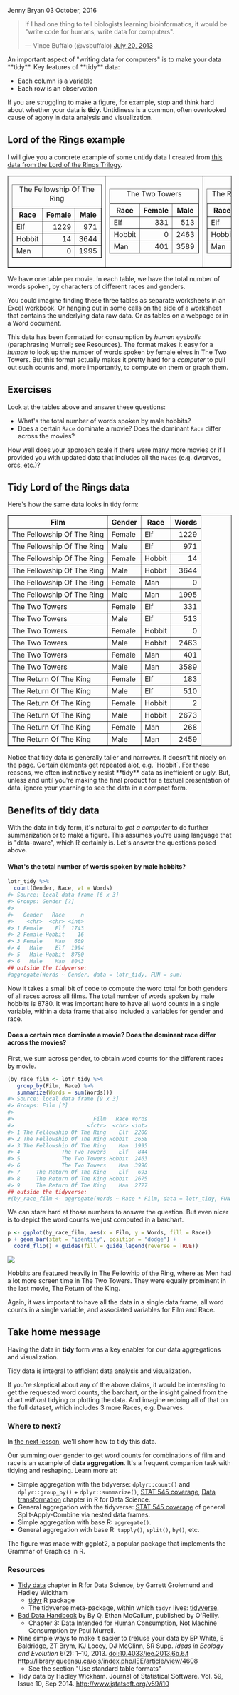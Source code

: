 Jenny Bryan
03 October, 2016

<blockquote class="twitter-tweet" lang="en">
<p>
If I had one thing to tell biologists learning bioinformatics, it would be "write code for humans, write data for computers".
</p>
— Vince Buffalo (@vsbuffalo) <a href="https://twitter.com/vsbuffalo/statuses/358699162679787521">July 20, 2013</a>
</blockquote>
An important aspect of "writing data for computers" is to make your data **tidy**. Key features of **tidy** data:

-   Each column is a variable
-   Each row is an observation

If you are struggling to make a figure, for example, stop and think hard about whether your data is **tidy**. Untidiness is a common, often overlooked cause of agony in data analysis and visualization.

Lord of the Rings example
-------------------------

I will give you a concrete example of some untidy data I created from [this data from the Lord of the Rings Trilogy](https://github.com/jennybc/lotr).

<table border="1">
<tr>
<td>
<!-- html table generated in R 3.3.1 by xtable 1.8-2 package -->
<!-- Mon Oct  3 22:43:07 2016 -->
<table border="1">
<caption align="top">
The Fellowship Of The Ring
</caption>
<tr>
<th>
Race
</th>
<th>
Female
</th>
<th>
Male
</th>
</tr>
<tr>
<td>
Elf
</td>
<td align="right">
1229
</td>
<td align="right">
971
</td>
</tr>
<tr>
<td>
Hobbit
</td>
<td align="right">
14
</td>
<td align="right">
3644
</td>
</tr>
<tr>
<td>
Man
</td>
<td align="right">
0
</td>
<td align="right">
1995
</td>
</tr>
</table>
</td>
<td>
<!-- html table generated in R 3.3.1 by xtable 1.8-2 package -->
<!-- Mon Oct  3 22:43:07 2016 -->
<table border="1">
<caption align="top">
The Two Towers
</caption>
<tr>
<th>
Race
</th>
<th>
Female
</th>
<th>
Male
</th>
</tr>
<tr>
<td>
Elf
</td>
<td align="right">
331
</td>
<td align="right">
513
</td>
</tr>
<tr>
<td>
Hobbit
</td>
<td align="right">
0
</td>
<td align="right">
2463
</td>
</tr>
<tr>
<td>
Man
</td>
<td align="right">
401
</td>
<td align="right">
3589
</td>
</tr>
</table>
</td>
<td>
<!-- html table generated in R 3.3.1 by xtable 1.8-2 package -->
<!-- Mon Oct  3 22:43:07 2016 -->
<table border="1">
<caption align="top">
The Return Of The King
</caption>
<tr>
<th>
Race
</th>
<th>
Female
</th>
<th>
Male
</th>
</tr>
<tr>
<td>
Elf
</td>
<td align="right">
183
</td>
<td align="right">
510
</td>
</tr>
<tr>
<td>
Hobbit
</td>
<td align="right">
2
</td>
<td align="right">
2673
</td>
</tr>
<tr>
<td>
Man
</td>
<td align="right">
268
</td>
<td align="right">
2459
</td>
</tr>
</table>
</td>
</tr>
</table>
We have one table per movie. In each table, we have the total number of words spoken, by characters of different races and genders.

You could imagine finding these three tables as separate worksheets in an Excel workbook. Or hanging out in some cells on the side of a worksheet that contains the underlying data raw data. Or as tables on a webpage or in a Word document.

This data has been formatted for consumption by *human eyeballs* (paraphrasing Murrell; see Resources). The format makes it easy for a *human* to look up the number of words spoken by female elves in The Two Towers. But this format actually makes it pretty hard for a *computer* to pull out such counts and, more importantly, to compute on them or graph them.

Exercises
---------

Look at the tables above and answer these questions:

-   What's the total number of words spoken by male hobbits?
-   Does a certain `Race` dominate a movie? Does the dominant `Race` differ across the movies?

How well does your approach scale if there were many more movies or if I provided you with updated data that includes all the `Races` (e.g. dwarves, orcs, etc.)?

Tidy Lord of the Rings data
---------------------------

Here's how the same data looks in tidy form:

<!-- html table generated in R 3.3.1 by xtable 1.8-2 package -->
<!-- Mon Oct  3 22:43:07 2016 -->
<table border="1">
<tr>
<th>
Film
</th>
<th>
Gender
</th>
<th>
Race
</th>
<th>
Words
</th>
</tr>
<tr>
<td>
The Fellowship Of The Ring
</td>
<td>
Female
</td>
<td>
Elf
</td>
<td align="right">
1229
</td>
</tr>
<tr>
<td>
The Fellowship Of The Ring
</td>
<td>
Male
</td>
<td>
Elf
</td>
<td align="right">
971
</td>
</tr>
<tr>
<td>
The Fellowship Of The Ring
</td>
<td>
Female
</td>
<td>
Hobbit
</td>
<td align="right">
14
</td>
</tr>
<tr>
<td>
The Fellowship Of The Ring
</td>
<td>
Male
</td>
<td>
Hobbit
</td>
<td align="right">
3644
</td>
</tr>
<tr>
<td>
The Fellowship Of The Ring
</td>
<td>
Female
</td>
<td>
Man
</td>
<td align="right">
0
</td>
</tr>
<tr>
<td>
The Fellowship Of The Ring
</td>
<td>
Male
</td>
<td>
Man
</td>
<td align="right">
1995
</td>
</tr>
<tr>
<td>
The Two Towers
</td>
<td>
Female
</td>
<td>
Elf
</td>
<td align="right">
331
</td>
</tr>
<tr>
<td>
The Two Towers
</td>
<td>
Male
</td>
<td>
Elf
</td>
<td align="right">
513
</td>
</tr>
<tr>
<td>
The Two Towers
</td>
<td>
Female
</td>
<td>
Hobbit
</td>
<td align="right">
0
</td>
</tr>
<tr>
<td>
The Two Towers
</td>
<td>
Male
</td>
<td>
Hobbit
</td>
<td align="right">
2463
</td>
</tr>
<tr>
<td>
The Two Towers
</td>
<td>
Female
</td>
<td>
Man
</td>
<td align="right">
401
</td>
</tr>
<tr>
<td>
The Two Towers
</td>
<td>
Male
</td>
<td>
Man
</td>
<td align="right">
3589
</td>
</tr>
<tr>
<td>
The Return Of The King
</td>
<td>
Female
</td>
<td>
Elf
</td>
<td align="right">
183
</td>
</tr>
<tr>
<td>
The Return Of The King
</td>
<td>
Male
</td>
<td>
Elf
</td>
<td align="right">
510
</td>
</tr>
<tr>
<td>
The Return Of The King
</td>
<td>
Female
</td>
<td>
Hobbit
</td>
<td align="right">
2
</td>
</tr>
<tr>
<td>
The Return Of The King
</td>
<td>
Male
</td>
<td>
Hobbit
</td>
<td align="right">
2673
</td>
</tr>
<tr>
<td>
The Return Of The King
</td>
<td>
Female
</td>
<td>
Man
</td>
<td align="right">
268
</td>
</tr>
<tr>
<td>
The Return Of The King
</td>
<td>
Male
</td>
<td>
Man
</td>
<td align="right">
2459
</td>
</tr>
</table>
Notice that tidy data is generally taller and narrower. It doesn't fit nicely on the page. Certain elements get repeated alot, e.g. `Hobbit`. For these reasons, we often instinctively resist **tidy** data as inefficient or ugly. But, unless and until you're making the final product for a textual presentation of data, ignore your yearning to see the data in a compact form.

Benefits of tidy data
---------------------

With the data in tidy form, it's natural to *get a computer* to do further summarization or to make a figure. This assumes you're using language that is "data-aware", which R certainly is. Let's answer the questions posed above.

#### What's the total number of words spoken by male hobbits?

``` r
lotr_tidy %>% 
  count(Gender, Race, wt = Words)
#> Source: local data frame [6 x 3]
#> Groups: Gender [?]
#> 
#>   Gender   Race     n
#>    <chr>  <chr> <int>
#> 1 Female    Elf  1743
#> 2 Female Hobbit    16
#> 3 Female    Man   669
#> 4   Male    Elf  1994
#> 5   Male Hobbit  8780
#> 6   Male    Man  8043
## outside the tidyverse:
#aggregate(Words ~ Gender, data = lotr_tidy, FUN = sum)
```

Now it takes a small bit of code to compute the word total for both genders of all races across all films. The total number of words spoken by male hobbits is 8780. It was important here to have all word counts in a single variable, within a data frame that also included a variables for gender and race.

#### Does a certain race dominate a movie? Does the dominant race differ across the movies?

First, we sum across gender, to obtain word counts for the different races by movie.

``` r
(by_race_film <- lotr_tidy %>% 
   group_by(Film, Race) %>% 
   summarize(Words = sum(Words)))
#> Source: local data frame [9 x 3]
#> Groups: Film [?]
#> 
#>                         Film   Race Words
#>                       <fctr>  <chr> <int>
#> 1 The Fellowship Of The Ring    Elf  2200
#> 2 The Fellowship Of The Ring Hobbit  3658
#> 3 The Fellowship Of The Ring    Man  1995
#> 4             The Two Towers    Elf   844
#> 5             The Two Towers Hobbit  2463
#> 6             The Two Towers    Man  3990
#> 7     The Return Of The King    Elf   693
#> 8     The Return Of The King Hobbit  2675
#> 9     The Return Of The King    Man  2727
## outside the tidyverse:
#(by_race_film <- aggregate(Words ~ Race * Film, data = lotr_tidy, FUN = sum))
```

We can stare hard at those numbers to answer the question. But even nicer is to depict the word counts we just computed in a barchart.

``` r
p <- ggplot(by_race_film, aes(x = Film, y = Words, fill = Race))
p + geom_bar(stat = "identity", position = "dodge") +
  coord_flip() + guides(fill = guide_legend(reverse = TRUE))
```

![](01-intro_files/figure-markdown_github/barchart-lotr-words-by-film-race-1.png)

Hobbits are featured heavily in The Fellowhip of the Ring, where as Men had a lot more screen time in The Two Towers. They were equally prominent in the last movie, The Return of the King.

Again, it was important to have all the data in a single data frame, all word counts in a single variable, and associated variables for Film and Race.

Take home message
-----------------

Having the data in **tidy** form was a key enabler for our data aggregations and visualization.

Tidy data is integral to efficient data analysis and visualization.

If you're skeptical about any of the above claims, it would be interesting to get the requested word counts, the barchart, or the insight gained from the chart *without* tidying or plotting the data. And imagine redoing all of that on the full dataset, which includes 3 more Races, e.g. Dwarves.

### Where to next?

In [the next lesson](02-tidy.md), we'll show how to tidy this data.

Our summing over gender to get word counts for combinations of film and race is an example of **data aggregation**. It's a frequent companion task with tidying and reshaping. Learn more at:

-   Simple aggregation with the tidyverse: `dplyr::count()` and `dplyr::group_by()` + `dplyr::summarize()`, [STAT 545 coverage](http://stat545.com/block010_dplyr-end-single-table.html#group_by-is-a-mighty-weapon), [Data transformation](http://r4ds.had.co.nz/transform.html) chapter in R for Data Science.
-   General aggregation with the tidyverse: [STAT 545 coverage](http://stat545.com/block024_group-nest-split-map.html) of general Split-Apply-Combine via nested data frames.
-   Simple aggregation with base R: `aggregate()`.
-   General aggregation with base R: `tapply()`, `split()`, `by()`, etc.

The figure was made with ggplot2, a popular package that implements the Grammar of Graphics in R.

### Resources

-   [Tidy data](http://r4ds.had.co.nz/tidy-data.html) chapter in R for Data Science, by Garrett Grolemund and Hadley Wickham
    -   [tidyr](https://github.com/hadley/tidyr) R package
    -   The tidyverse meta-package, within which `tidyr` lives: [tidyverse](https://github.com/hadley/tidyverse).
-   [Bad Data Handbook](http://shop.oreilly.com/product/0636920024422.do) by By Q. Ethan McCallum, published by O'Reilly.
    -   Chapter 3: Data Intended for Human Consumption, Not Machine Consumption by Paul Murrell.
-   Nine simple ways to make it easier to (re)use your data by EP White, E Baldridge, ZT Brym, KJ Locey, DJ McGlinn, SR Supp. *Ideas in Ecology and Evolution* 6(2): 1–10, 2013. <doi:10.4033/iee.2013.6b.6.f> <http://library.queensu.ca/ojs/index.php/IEE/article/view/4608>
    -   See the section "Use standard table formats"
-   Tidy data by Hadley Wickham. Journal of Statistical Software. Vol. 59, Issue 10, Sep 2014. <http://www.jstatsoft.org/v59/i10>
